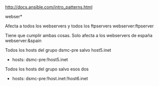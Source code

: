 http://docs.ansible.com/intro_patterns.html

webser*

Afecta a todos los webservers y todos los ftpservers
webserver:ftpserver

Tiene que cumplir ambas cosas. Solo afecta a los webservers de españa
webserver:&spain

Todos los hosts del grupo dsmc-pre salvo host5.inet
- hosts: dsmc-pre:!host5.inet

Todos los hosts del grupo salvo esos dos
- hosts: dsmc-pre:!host.inet:!host6.inet

